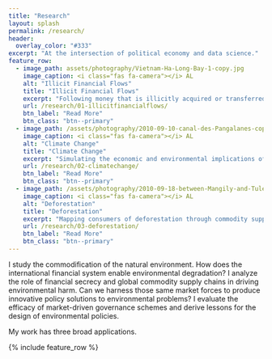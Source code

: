 ```yaml
---
title: "Research"
layout: splash
permalink: /research/
header:
  overlay_color: "#333"
excerpt: "At the intersection of political economy and data science."
feature_row:
  - image_path: assets/photography/Vietnam-Ha-Long-Bay-1-copy.jpg
    image_caption: <i class="fas fa-camera"></i> AL
    alt: "Illicit Financial Flows"
    title: "Illicit Financial Flows"
    excerpt: "Following money that is illicitly acquired or transferred across borders."
    url: /research/01-illicitfinancialflows/
    btn_label: "Read More"
    btn_class: "btn--primary"
  - image_path: /assets/photography/2010-09-10-canal-des-Pangalanes-copy.jpg
    image_caption: <i class="fas fa-camera"></i> AL
    alt: "Climate Change"
    title: "Climate Change"
    excerpt: "Simulating the economic and environmental implications of a global climate deal."
    url: /research/02-climatechange/
    btn_label: "Read More"
    btn_class: "btn--primary"
  - image_path: /assets/photography/2010-09-18-between-Mangily-and-Tulear.jpg
    image_caption: <i class="fas fa-camera"></i> AL
    alt: "Deforestation"
    title: "Deforestation"
    excerpt: "Mapping consumers of deforestation through commodity supply chains and remote sensing."
    url: /research/03-deforestation/
    btn_label: "Read More"
    btn_class: "btn--primary"
---
```


I study the commodification of the natural environment. How does the international financial system enable environmental degradation? I analyze the role of financial secrecy and global commodity supply chains in driving environmental harm. Can we harness those same market forces to produce innovative policy solutions to environmental problems? I evaluate the efficacy of market-driven governance schemes and derive lessons for the design of environmental policies.

My work has three broad applications.

{% include feature_row %}